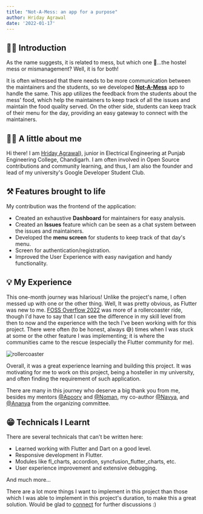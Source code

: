 ```yaml
---
title: "Not-A-Mess: an app for a purpose"
author: Hriday Agrawal
date: '2022-01-17'
---
```



## 👨‍💻 Introduction
As the name suggests, it is related to mess, but which one 🤔...the hostel mess or mismanagement? Well, it is for both!

It is often witnessed that there needs to be more communication between the maintainers and the students, so we developed [**Not-A-Mess**](https://github.com/OpenLake/Not-a-Mess) app to handle the same. This app utilizes the feedback from the students about the mess' food, which help the maintainers to keep track of all the issues and maintain the food quality served. On the other side, students can keep track of their menu for the day, providing an easy gateway to connect with the maintainers.

## 🙋‍♂️ A little about me
Hi there! I am [Hriday Agrawal](https://www.linkedin.com/in/hriday-agrawal/)), junior in Electrical Engineering at Punjab Engineering College, Chandigarh. I am often involved in Open Source contributions and community learning, and thus, I am also the founder and lead of my university's Google Developer Student Club.

## ⚒️ Features brought to life
My contribution was the frontend of the application:
- Created an exhaustive **Dashboard** for maintainers for easy analysis.
- Created an **Issues** feature which can be seen as a chat system between the issues and maintainers.
- Developed the **menu screen** for students to keep track of that day's menu.
- Screen for authentication/registration.
- Improved the User Experience with easy navigation and handy functionality.

## 💡 My Experience 
This one-month journey was hilarious! Unlike the project's name, I often messed up with one or the other thing. Well, It was pretty obvious, as Flutter was new to me. [FOSS Overflow 2022](https://fossoverflow.dev/) was more of a rollercoaster ride, though I'd have to say that I can see the difference in my skill level from then to now and the experience with the tech I've been working with for this project. There were often (to be honest, always 😅) times when I was stuck at some or the other feature I was implementing; it is where the communities came to the rescue (especially the Flutter community for me). 

![rollercoaster](https://user-images.githubusercontent.com/76818035/212741365-549f61ee-6a4b-4650-b499-431e95a6e200.gif)


Overall, it was a great experience learning and building this project. It was motivating for me to work on this project, being a hosteller in my university, and often finding the requirement of such application. 

There are many in this journey who deserve a big thank you from me, besides my mentors [@Apoorv](https://github.com/Apoorvgarg-creator) and [@Noman](https://www.github.com/noman2002), my co-author [@Navya](https://github.com/navyagarwal), and [@Ananya](https://github.com/Ananyaiitbhilai) from the organizing committee.

## 😁 Technicals I Learnt
There are several technicals that can't be written here:
- Learned working with Flutter and Dart on a good level.
- Responsive development in Flutter.
- Modules like fl_charts, accordion, syncfusion_flutter_charts, etc.
- User experience improvement and extensive debugging.

And much more...


There are a lot more things I want to implement in this project than those which I was able to implement in this project's duration, to make this a great solution. Would be glad to [connect](https://www.linkedin.com/in/hriday-agrawal/) for further discussions :)